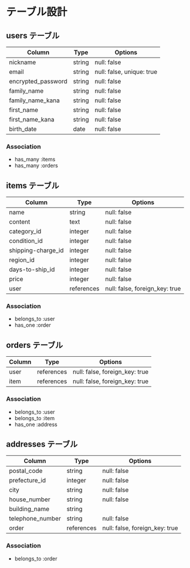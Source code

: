 # テーブル設計

## users テーブル

| Column             | Type    | Options                   |
| ------------------ | ------  | --------------------------|
| nickname           | string  | null: false               |
| email              | string  | null: false, unique: true |
| encrypted_password | string  | null: false               |
| family_name        | string  | null: false               |
| family_name_kana   | string  | null: false               |
| first_name         | string  | null: false               |
| first_name_kana    | string  | null: false               |
| birth_date         | date    | null: false               |


### Association

- has_many :items
- has_many :orders


## items テーブル

| Column             | Type      | Options                        |
| ------------------ | --------- | -------------------------------|
| name               | string    | null: false                    |
| content            | text      | null: false                    |
| category_id        | integer   | null: false                    |
| condition_id       | integer   | null: false                    |
| shipping-charge_id | integer   | null: false                    |
| region_id          | integer   | null: false                    |
| days-to-ship_id       | integer   | null: false                    |
| price              | integer   | null: false                    |
| user               | references| null: false, foreign_key: true |

### Association

- belongs_to :user
- has_one :order

## orders テーブル

| Column | Type       | Options                        |
| ------ | ---------- | ------------------------------ |
| user   | references | null: false, foreign_key: true |
| item   | references | null: false, foreign_key: true |

### Association

- belongs_to :user
- belongs_to :item
- has_one :address

## addresses テーブル

| Column              | Type        | Options                        |
| --------------------|  -----------| -------------------------------|
| postal_code         | string      | null: false                    |
| prefecture_id       | integer     | null: false                    |
| city                | string      | null: false                    |
| house_number        | string      | null: false                    |
| building_name       | string      |                                |
| telephone_number    | string      | null: false                    | 
| order               | references  | null: false, foreign_key: true |

### Association

- belongs_to :order

